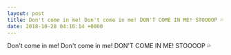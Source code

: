 ```yaml
---
layout: post
title: Don't come in me! Don't come in me! DON'T COME IN ME! STOOOOP 💦
date: 2018-10-28 04:16:14 +0000
---
```


Don't come in me! Don't come in me! DON'T COME IN ME! STOOOOP 💦

